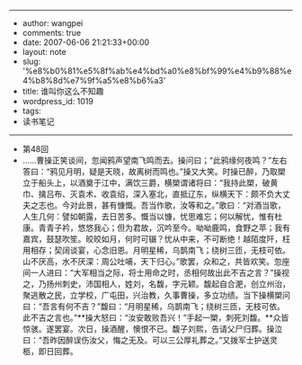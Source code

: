 - --
- author: wangpei
- comments: true
- date: 2007-06-06 21:21:33+00:00
- layout: note
- slug: '%e8%b0%81%e5%8f%ab%e4%bd%a0%e8%bf%99%e4%b9%88%e4%b8%8d%e7%9f%a5%e8%b6%a3'
- title: 谁叫你这么不知趣
- wordpress_id: 1019
- tags:
- 读书笔记
- --
- 第48回
- ……曹操正笑谈间，忽闻鸦声望南飞鸣而去。操问曰；“此鸦缘何夜鸣？”左右答曰：“鸦见月明，疑是天晓，故离树而鸣也。”操又大笑。时操已醉，乃取槊立于船头上，以酒奠于江中，满饮三爵，横槊谓诸将曰：“我持此槊，破黄巾、擒吕布、灭袁术、收袁绍，深入塞北，直抵辽东，纵横天下：颇不负大丈夫之志也。今对此景，甚有慷慨。吾当作歌，汝等和之。”歌曰：“对酒当歌，人生几何：譬如朝露，去日苦多。慨当以慷，忧思难忘；何以解忧，惟有杜康。青青子衿，悠悠我心；但为君故，沉吟至今。呦呦鹿鸣，食野之苹；我有嘉宾，鼓瑟吹笙。皎皎如月，何时可辍？忧从中来，不可断绝！越陌度阡，枉用相存；契阔谈宴，心念旧恩。月明星稀，乌鹊南飞；绕树三匝，无枝可依。山不厌高，水不厌深：周公吐哺，天下归心。”歌罢，众和之，共皆欢笑。忽座间一人进曰：“大军相当之际，将士用命之时，丞相何故出此不吉之言？”操视之，乃扬州刺史，沛国相人，姓刘，名馥，字元颖。馥起自合淝，创立州治，聚逃散之民，立学校，广屯田，兴治教，久事曹操，多立功绩。当下操横槊问曰：“吾言有何不吉？”馥曰：“月明星稀，乌鹊南飞；绕树三匝，无枝可依。此不吉之言也。”**操大怒曰：“汝安敢败吾兴！”手起一槊，刺死刘馥。**众皆惊骇。遂罢宴。次日，操酒醒，懊恨不已。馥子刘熙，告请父尸归葬。操泣曰：“吾昨因醉误伤汝父，悔之无及。可以三公厚礼葬之。”又拨军士护送灵柩，即日回葬。 
